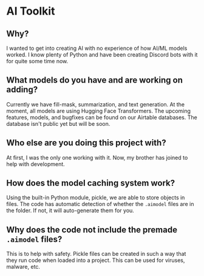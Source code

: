 # AI Toolkit

## Why?
I wanted to get into creating AI with no experience of how AI/ML models worked. I know plenty of Python and have been creating Discord bots with it for quite some time now.

## What models do you have and are working on adding?
Currently we have fill-mask, summarization, and text generation. At the moment, all models are using Hugging Face Transformers. The upcoming features, models, and bugfixes can be found on our Airtable databases. The database isn't public yet but will be soon.

## Who else are you doing this project with?
At first, I was the only one working with it. Now, my brother has joined to help with development.

## How does the model caching system work?
Using the built-in Python module, pickle, we are able to store objects in files. The code has automatic detection of whether the `.aimodel` files are in the folder. If not, it will auto-generate them for you.

## Why does the code not include the premade `.aimodel` files?
This is to help with safety. Pickle files can be created in such a way that they run code when loaded into a project. This can be used for viruses, malware, etc.